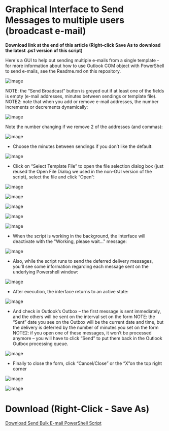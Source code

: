 # Graphical Interface to Send Messages to multiple users (broadcast e-mail)

**Download link at the end of this article (Right-click Save As to download the latest .ps1 version of this script)**

Here's a GUI to help out sending multiple e-mails from a single template - for more information about how to use Outlook COM object with PowerShell to send e-mails, see the Readme.md on this repository.

![image](https://user-images.githubusercontent.com/33433229/173739480-fc9b5d8c-303b-4392-836e-83fd48bd0cd6.png)

NOTE: the “Send Broadcast” button is greyed out if at least one of the fields is empty (e-mail addresses, minutes between sendings or template file). 
NOTE2: note that when you add or remove e-mail addresses, the number increments or decrements dynamically:

![image](https://user-images.githubusercontent.com/33433229/173739595-3214b62f-2060-43d5-9477-8c8fdfb99eee.png)

Note the number changing if we remove 2 of the addresses (and commas):

![image](https://user-images.githubusercontent.com/33433229/173739613-080a512f-0abb-4115-a874-7f5235991791.png)

-	Choose the minutes between sendings if you don’t like the default:

![image](https://user-images.githubusercontent.com/33433229/173739665-d350f375-630f-42c1-9304-9e9a4a827f22.png)

-	Click on “Select Template File” to open the file selection dialog box (just reused the Open File Dialog we used in the non-GUI version of the script), select the file and click “Open”:

![image](https://user-images.githubusercontent.com/33433229/173739780-a6236cbf-c83d-4faf-999c-6134165237d2.png)

![image](https://user-images.githubusercontent.com/33433229/173739785-4925b8f6-c091-4faf-9c5e-ce53563f3f64.png)

![image](https://user-images.githubusercontent.com/33433229/173739797-61c70488-ce4c-460a-a71c-b3175251d5aa.png)

![image](https://user-images.githubusercontent.com/33433229/173739808-13ef6e5e-e420-4188-8d92-76dfbdaa4d2c.png)

![image](https://user-images.githubusercontent.com/33433229/173739816-358a0ec6-2db1-457d-a73c-55f1eb3e3d0d.png)

- When the script is working in the background, the interface will deactivate with the "Working, please wait..." message:

![image](https://user-images.githubusercontent.com/33433229/173739914-ad81349c-711c-46a1-9642-6f8edf6170ec.png)

- Also, while the script runs to send the deferred delivery messages, you'll see some information regarding each message sent on the underlying Powershell window:

![image](https://user-images.githubusercontent.com/33433229/173851840-98817ea3-d243-4355-b83b-0b71e400c67c.png)

- After execution, the interface returns to an active state:

![image](https://user-images.githubusercontent.com/33433229/173739956-0577c866-eb98-4e34-add8-3b5c1aa38cb3.png)

-	And check in Outlook’s Outbox – the first message is sent immediately, and the others will be sent on the interval set on the form 
NOTE: the “Sent” date you see on the Outbox will be the current date and time, but the delivery is deferred by the number of minutes you set on the form
NOTE2: if you open one of these messages, it won’t be processed anymore – you will have to click “Send” to put them back in the Outlook Outbox processing queue.

![image](https://user-images.githubusercontent.com/33433229/173739981-3bf34a29-5ea8-4df9-9584-60b3e2d564fe.png)

-	Finally to close the form, click “Cancel/Close” or the “X”on the top right corner

![image](https://user-images.githubusercontent.com/33433229/173740001-81d848e6-7cd5-4fae-a763-7f752a873722.png)

![image](https://user-images.githubusercontent.com/33433229/173740007-cf35a337-0f05-4d49-bf50-a25de07a1a62.png)



# Download (Right-Click - Save As)

[Download Send Bulk E-mail PowerShell Script](https://raw.githubusercontent.com/SammyKrosoft/Outlook-PowerShell-send-mail-delay/main/Outlook_BroadCastInterface.ps1)
